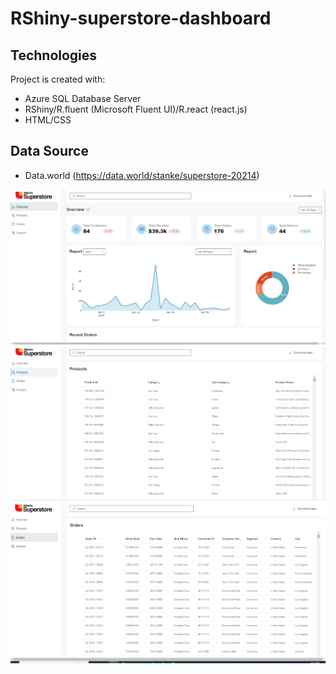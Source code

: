 # RShiny-superstore-dashboard
## Technologies
Project is created with:
* Azure SQL Database Server
* RShiny/R.fluent (Microsoft Fluent UI)/R.react (react.js)
* HTML/CSS

## Data Source
* Data.world (https://data.world/stanke/superstore-20214)

![Screenshot](Capture2.PNG)
![Screenshot](Capture3.PNG)
![Screenshot](Capture4.PNG)

